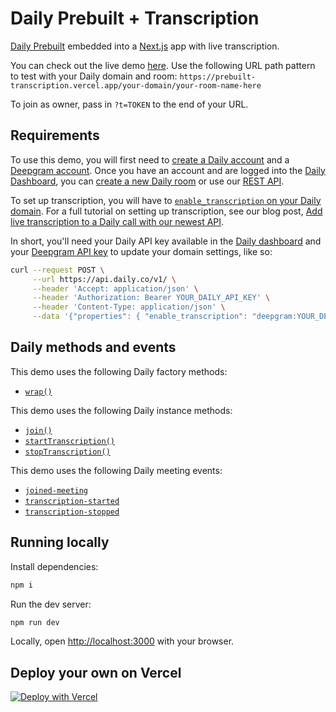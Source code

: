 # Daily Prebuilt + Transcription

[Daily Prebuilt](https://daily.co/prebuilt) embedded into a [Next.js](https://nextjs.org/) app with live transcription.

You can check out the live demo [here](https://prebuilt-transcription.vercel.app). Use the following URL path pattern to test with your Daily domain and room: `https://prebuilt-transcription.vercel.app/your-domain/your-room-name-here`

To join as owner, pass in `?t=TOKEN` to the end of your URL.

## Requirements

To use this demo, you will first need to [create a Daily account](https://dashboard.daily.co/signup) and a [Deepgram account](https://console.deepgram.com/signup). Once you have an account and are logged into the [Daily Dashboard](https://dashboard.daily.co), you can [create a new Daily room](https://dashboard.daily.co/rooms/create) or use our [REST API](https://docs.daily.co/reference/rest-api/rooms).

To set up transcription, you will have to [`enable_transcription` on your Daily domain](https://docs.daily.co/reference/rest-api/your-domain/config#enable_transcription). For a full tutorial on setting up transcription, see our blog post, [Add live transcription to a Daily call with our newest API](https://www.daily.co/blog/add-live-transcription-to-a-daily-call-with-our-newest-api/).

In short, you'll need your Daily API key available in the [Daily dashboard](https://dashboard.daily.co/developers) and your [Deepgram API key](https://console.deepgram.com/) to update your domain settings, like so:

```bash
curl --request POST \
     --url https://api.daily.co/v1/ \
     --header 'Accept: application/json' \
     --header 'Authorization: Bearer YOUR_DAILY_API_KEY' \
     --header 'Content-Type: application/json' \
     --data '{"properties": { "enable_transcription": "deepgram:YOUR_DEEPGRAM_API_KEY" }}'
```

## Daily methods and events

This demo uses the following Daily factory methods:

- [`wrap()`](https://docs.daily.co/reference/daily-js/factory-methods/wrap)

This demo uses the following Daily instance methods:

- [`join()`](https://docs.daily.co/reference/daily-js/instance-methods/join)
- [`startTranscription()`](https://docs.daily.co/reference/daily-js/instance-methods/start-transcription)
- [`stopTranscription()`](https://docs.daily.co/reference/daily-js/instance-methods/stop-transcription)

This demo uses the following Daily meeting events:

- [`joined-meeting`](https://docs.daily.co/reference/daily-js/events/meeting-events#joined-meeting)
- [`transcription-started`](https://docs.daily.co/reference/daily-js/events/transcription-events#transcription-started)
- [`transcription-stopped`](https://docs.daily.co/reference/daily-js/events/transcription-events#transcription-stopped)

## Running locally

Install dependencies:

```bash
npm i
```

Run the dev server:

```bash
npm run dev
```

Locally, open [http://localhost:3000](http://localhost:3000) with your browser.

## Deploy your own on Vercel

[![Deploy with Vercel](https://vercel.com/button)](https://vercel.com/new/daily-co/clone-flow?repository-url=https%3A%2F%2Fgithub.com%2Fdaily-demos%2Fdaily-prebuilt-transcription.git&project-name=daily-prebuilt-transcription&repo-name=daily-prebuilt-transcription)
